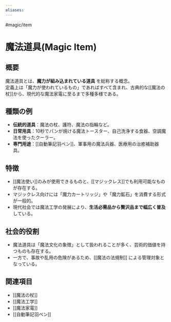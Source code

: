 ```yaml
---
aliases:
---
```

#magic/item 
# 魔法道具(Magic Item)

## 概要
魔法道具とは、**魔力が組み込まれている道具** を総称する概念。  
定義上は「魔力が使われているもの」であればすべて含まれ、古典的な[[魔法の杖]]から、現代的な魔法家電に至るまで多種多様である。

## 種類の例
- **伝統的道具**：魔法の杖、護符、魔法の指輪など。  
- **日常用具**：10秒でパンが焼ける魔法トースター、自己洗浄する食器、空調魔法を使ったクーラー。  
- **専門用途**：[[自動筆記羽ペン]]、軍事用の魔法兵器、医療用の治癒補助器具。  

## 特徴
- [[魔法使い]]のみが使用できるものと、[[マジックレス]]でも利用可能なものが存在する。  
- マジックレス向けには「魔力カートリッジ」や「魔力鉱石」を消費する形式が一般的。  
- 現代社会では魔法工学の発展により、**生活必需品から贅沢品まで幅広く普及** している。  

## 社会的役割
- 魔法道具は「魔法文化の象徴」として扱われることが多く、芸術的価値を持つものも存在する。  
- 一方で、事故や乱用の危険があるため、[[魔法の法規制]] による管理対象となっている。  

## 関連項目
- [[魔法の杖]]
- [[魔法工学]]
- [[魔法家電]]
- [[自動筆記羽ペン]]

